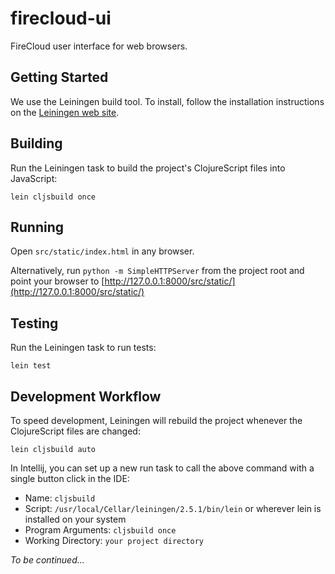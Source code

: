 # firecloud-ui 

FireCloud user interface for web browsers.

## Getting Started

We use the Leiningen build tool. To install, follow the installation instructions on the [Leiningen web site](http://leiningen.org/).

## Building

Run the Leiningen task to build the project's ClojureScript files into JavaScript:
```
lein cljsbuild once
```

## Running

Open `src/static/index.html` in any browser.

Alternatively, run `python -m SimpleHTTPServer` from the project root and point your browser to
[http://127.0.0.1:8000/src/static/](http://127.0.0.1:8000/src/static/) 

## Testing

Run the Leiningen task to run tests:
```
lein test
```

## Development Workflow

To speed development, Leiningen will rebuild the project whenever the ClojureScript files are changed:
```
lein cljsbuild auto
```

In Intellij, you can set up a new run task to call the above command with a single button click in the IDE:

* Name: `cljsbuild`
* Script: `/usr/local/Cellar/leiningen/2.5.1/bin/lein` or wherever lein is installed on your system
* Program Arguments: `cljsbuild once`
* Working Directory: `your project directory`


*To be continued...*
